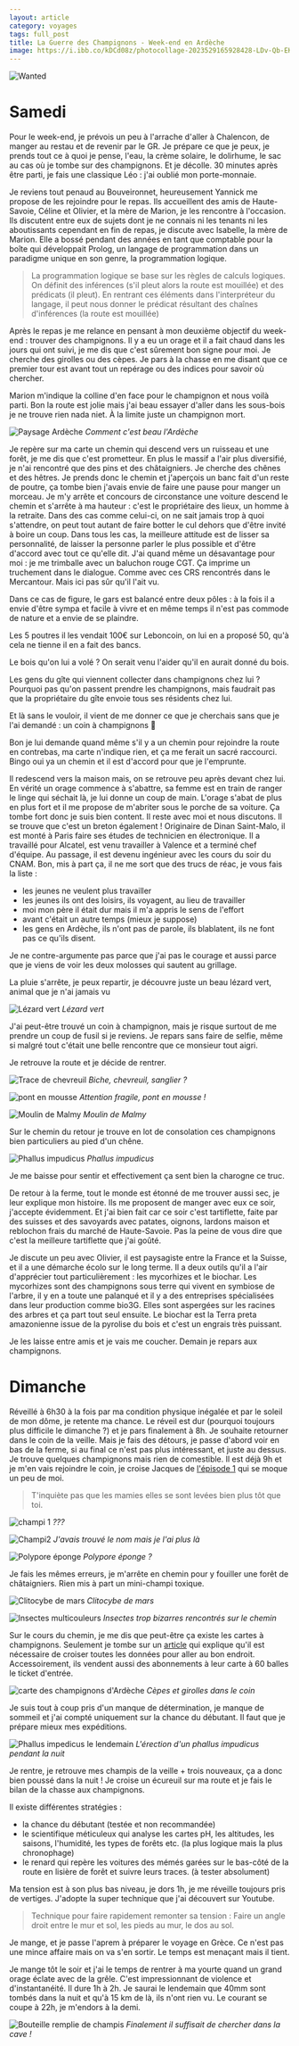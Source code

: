 ```yaml
---
layout: article 
category: voyages
tags: full_post
title: La Guerre des Champignons - Week-end en Ardèche
image: https://i.ibb.co/kDCd08z/photocollage-2023529165928428-LDv-Qb-EKy8f.jpg
---
```


![Wanted](https://i.ibb.co/kDCd08z/photocollage-2023529165928428-LDv-Qb-EKy8f.jpg)

# Samedi 

Pour le week-end, je prévois un peu à l'arrache d'aller à Chalencon, de manger au restau et de revenir par le GR. Je prépare ce que je peux, je prends tout ce à quoi je pense, l'eau, la crème solaire, le dolirhume, le sac au cas où je tombe sur des champignons. Et je décolle. 30 minutes après être parti, je fais une classique Léo : j'ai oublié mon porte-monnaie.

<!--more-->

Je reviens tout penaud au Bouveironnet, heureusement Yannick me propose de les rejoindre pour le repas. Ils accueillent des amis de Haute-Savoie, Céline et Olivier, et la mère de Marion, je les rencontre à l'occasion. 
Ils discutent entre eux de sujets dont je ne connais ni les tenants ni les aboutissants cependant en fin de repas, je discute avec Isabelle, la mère de Marion. 
Elle a bossé pendant des années en tant que comptable pour la boîte qui développait Prolog, un langage de programmation dans un paradigme unique en son genre, la programmation logique. 

> La programmation logique se base sur les règles de calculs logiques. On définit des inférences (s'il pleut alors la route est mouillée) et des prédicats (il pleut). En rentrant ces éléments dans l'interpréteur du langage, il peut nous donner le prédicat résultant des chaînes d'inférences (la route est mouillée)

Après le repas je me relance en pensant à mon deuxième objectif du week-end : trouver des champignons. 
Il y a eu un orage et il a fait chaud dans les jours qui ont suivi, je me dis que c'est sûrement bon signe pour moi. Je cherche des girolles ou des cèpes. Je pars à la chasse en me disant que ce premier tour est avant tout un repérage ou des indices pour savoir où chercher. 

Marion m'indique la colline d'en face pour le champignon et nous voilà parti. 
Bon la route est jolie mais j'ai beau essayer d'aller dans les sous-bois je ne trouve rien nada niet. 
À la limite juste un champignon mort. 

![Paysage Ardèche](https://i.ibb.co/3fc68NS/IMG-20230527-161359-Ua-YHWXNi6-N.jpg)
_Comment c'est beau l'Ardèche_

Je repère sur ma carte un chemin qui descend vers un ruisseau et une forêt, je me dis que c'est prometteur. En plus le massif a l'air plus diversifié, je n'ai rencontré que des pins et des châtaigniers. Je cherche des chênes et des hêtres. 
Je prends donc le chemin et j'aperçois un banc fait d'un reste de poutre, ça tombe bien j'avais envie de faire une pause pour manger un morceau. 
Je m'y arrête et concours de circonstance une voiture descend le chemin et s'arrête à ma hauteur : c'est le propriétaire des lieux, un homme à la retraite. Dans des cas comme celui-ci, on ne sait jamais trop à quoi s'attendre, on peut tout autant de faire botter le cul dehors que d'être invité à boire un coup. Dans tous les cas, la meilleure attitude est de lisser sa personnalité, de laisser la personne parler le plus possible et d'être d'accord avec tout ce qu'elle dit. 
J'ai quand même un désavantage pour moi : je me trimballe avec un baluchon rouge CGT. Ça imprime un truchement dans le dialogue. Comme avec ces CRS rencontrés dans le Mercantour. Mais ici pas sûr qu'il l'ait vu. 

Dans ce cas de figure, le gars est balancé entre deux pôles : à la fois il a envie d'être sympa et facile à vivre et en même temps il n'est pas commode de nature et a envie de se plaindre. 

Les 5 poutres il les vendait 100€ sur Leboncoin, on lui en a proposé 50, qu'à cela ne tienne il en a fait des bancs.

Le bois qu'on lui a volé ? On serait venu l'aider qu'il en aurait donné du bois. 

Les gens du gîte qui viennent collecter dans champignons chez lui ? Pourquoi pas qu'on passent prendre les champignons, mais faudrait pas que la propriétaire du gîte envoie tous ses résidents chez lui. 

Et là sans le vouloir, il vient de me donner ce que je cherchais sans que je l'ai demandé : un coin à champignons 🥳 

Bon je lui demande quand même s'il y a un chemin pour rejoindre la route en contrebas, ma carte n'indique rien, et ça me ferait un sacré raccourci. Bingo oui ya un chemin et il est d'accord pour que je l'emprunte. 

Il redescend vers la maison mais, on se retrouve peu après devant chez lui. En vérité un orage commence à s'abattre, sa femme est en train de ranger le linge qui séchait là, je lui donne un coup de main. L'orage s'abat de plus en plus fort et il me propose de m'abriter sous le porche de sa voiture. Ça tombe fort donc je suis bien content. Il reste avec moi et nous discutons. 
Il se trouve que c'est un breton également ! Originaire de Dinan Saint-Malo, il est monté à Paris faire ses études de technicien en électronique. Il a travaillé pour Alcatel, est venu travailler à Valence et a terminé chef d'équipe. Au passage, il est devenu ingénieur avec les cours du soir du CNAM. 
Bon, mis à part ça, il ne me sort que des trucs de réac, je vous fais la liste :
- les jeunes ne veulent plus travailler
- les jeunes ils ont des loisirs, ils voyagent, au lieu de travailler 
- moi mon père il était dur mais il m'a appris le sens de l'effort 
- avant c'était un autre temps (mieux je suppose)
- les gens en Ardèche, ils n'ont pas de parole, ils blablatent, ils ne font pas ce qu'ils disent. 

Je ne contre-argumente pas parce que j'ai pas le courage et aussi parce que je viens de voir les deux molosses qui sautent au grillage. 

La pluie s'arrête, je peux repartir, je découvre juste un beau lézard vert, animal que je n'ai jamais vu

![Lézard vert](https://i.ibb.co/9r7Sj0W/IMG-20230527-165209-Kk-OVq-Qrm3-D.jpg)
_Lézard vert_

J'ai peut-être trouvé un coin à champignon, mais je risque surtout de me prendre un coup de fusil si je reviens. Je repars sans faire de selfie, même si malgré tout c'était une belle rencontre que ce monsieur tout aigri. 

Je retrouve la route et je décide de rentrer. 

![Trace de chevreuil](https://i.ibb.co/6RXDt3x/IMG-20230527-171900-XV5k-MYTg92.jpg)
_Biche, chevreuil, sanglier ?_

![pont en mousse](https://i.ibb.co/rZsxX99/IMG-20230527-173147-uu-IRA39-Z8b.jpg)
_Attention fragile, pont en mousse !_

![Moulin de Malmy](https://i.ibb.co/D1nW8Ds/IMG-20230527-172625-a-HSYb8-Od8i.jpg)
_Moulin de Malmy_

Sur le chemin du retour je trouve en lot de consolation ces champignons bien particuliers au pied d'un chêne. 

![Phallus impudicus](https://i.ibb.co/qd97ptD/IMG-20230527-182146-F4u-Tv-LHP4-D.jpg)
_Phallus impudicus_

Je me baisse pour sentir et effectivement ça sent bien la charogne ce truc. 

De retour à la ferme, tout le monde est étonné de me trouver aussi sec, je leur explique mon histoire. 
Ils me proposent de manger avec eux ce soir, j'accepte évidemment. Et j'ai bien fait car ce soir c'est tartiflette, faite par des suisses et des savoyards avec patates, oignons, lardons maison et reblochon frais du marché de Haute-Savoie. Pas la peine de vous dire que c'est la meilleure tartiflette que j'ai goûté. 

Je discute un peu avec Olivier, il est paysagiste entre la France et la Suisse, et il a une démarche écolo sur le long terme. Il a deux outils qu'il a l'air d'apprécier tout particulièrement : les mycorhizes et le biochar. 
Les mycorhizes sont des champignons sous terre qui vivent en symbiose de l'arbre, il y en a toute une palanqué et il y a des entreprises spécialisées dans leur production comme bio3G. Elles sont aspergées sur les racines des arbres et ça part tout seul ensuite. 
Le biochar est la Terra preta amazonienne issue de la pyrolise du bois et c'est un engrais très puissant. 

Je les laisse entre amis et je vais me coucher. Demain je repars aux champignons. 

# Dimanche 

Réveillé à 6h30 à la fois par ma condition physique inégalée et par le soleil de mon dôme, je retente ma chance. Le réveil est dur (pourquoi toujours plus difficile le dimanche ?) et je pars finalement à 8h.
Je souhaite retourner dans le coin de la veille. Mais je fais des détours, je passe d'abord voir en bas de la ferme, si au final ce n'est pas plus intéressant, et juste au dessus. Je trouve quelques champignons mais rien de comestible. 
Il est déjà 9h et je m'en vais rejoindre le coin, je croise Jacques de [l'épisode 1](ardeche-1) qui se moque un peu de moi. 
> T'inquiète pas que les mamies elles se sont levées bien plus tôt que toi. 

![champi 1](https://i.ibb.co/prq6ZdV/IMG-20230528-080140-uoygm-IZd1c.jpg)
_???_

![Champi2](https://i.ibb.co/Sx4YvFs/IMG-20230528-080200-nw-FYE8k-R9-L.jpghttps://i.ibb.co/Sx4YvFs/IMG-20230528-080200-nw-FYE8k-R9-L.jpg)
_J'avais trouvé le nom mais je l'ai plus là_

![Polypore éponge](https://i.ibb.co/P9N1nJ8/IMG-20230528-082639-sx-IHnm-QH7-U.jpg)
_Polypore éponge ?_

Je fais les mêmes erreurs, je m'arrête en chemin pour y fouiller une forêt de châtaigniers. Rien mis à part un mini-champi toxique. 

![Clitocybe de mars](https://i.ibb.co/87PRSdN/IMG-20230528-084959-Pt-CW7ldr9-E.jpg)
_Clitocybe de mars_

![Insectes multicouleurs](https://i.ibb.co/rcMsTRL/IMG-20230528-085836-c-Fn-Dbcb17z.jpg)
_Insectes trop bizarres rencontrés sur le chemin_

Sur le cours du chemin, je me dis que peut-être ça existe les cartes à champignons. 
Seulement je tombe sur un [article](https://www.chasseursdechampignons.com/blog/coins-a-champignons/coins-a-champignons-en-ardeche/) qui explique qu'il est nécessaire de croiser toutes les données pour aller au bon endroit. Accessoirement, ils vendent aussi des abonnements à leur carte à 60 balles le ticket d'entrée. 

![carte des champignons d'Ardèche](https://cdn-s-www.ledauphine.com/images/92367A3A-DA0A-4CD2-83DC-AF1E5466E232/NW_raw/carte-non-exhaustive-des-meilleurs-coins-a-champignons-dans-la-drome-et-l-ardeche-1665680016.jpg)
_Cèpes et girolles dans le coin_

Je suis tout à coup pris d'un manque de détermination, je manque de sommeil et j'ai compté uniquement sur la chance du débutant. Il faut que je prépare mieux mes expéditions. 

![Phallus impedicus le lendemain](https://i.ibb.co/P4g6LP4/IMG-20230528-100432-9-IGNN6k40z.jpg)
_L'érection d'un phallus impudicus pendant la nuit_

Je rentre, je retrouve mes champis de la veille + trois nouveaux, ça a donc bien poussé dans la nuit ! Je croise un écureuil sur ma route et je fais le bilan de la chasse aux champignons.

Il existe différentes stratégies :
- la chance du débutant (testée et non recommandée)
- le scientifique méticuleux qui analyse les cartes pH, les altitudes, les saisons, l'humidité, les types de forêts etc. (la plus logique mais la plus chronophage)
- le renard qui repère les voitures des mémés garées sur le bas-côté de la route en lisière de forêt et suivre leurs traces. (à tester absolument)

Ma tension est à son plus bas niveau, je dors 1h, je me réveille toujours pris de vertiges. J'adopte la super technique que j'ai découvert sur Youtube. 

>Technique pour faire rapidement remonter sa tension :
> Faire un angle droit entre le mur et sol, les pieds au mur, le dos au sol. 

Je mange, et je passe l'aprem à préparer le voyage en Grèce. Ce n'est pas une mince affaire mais on va s'en sortir. Le temps est menaçant mais il tient. 

Je mange tôt le soir et j'ai le temps de rentrer à ma yourte quand un grand orage éclate avec de la grêle. C'est impressionnant de violence et d'instantanéité. Il dure 1h à 2h. Je saurai le lendemain que 40mm sont tombés dans la nuit et qu'à 15 km de là, ils n'ont rien vu. Le courant se coupe à 22h, je m'endors à la demi. 

![Bouteille remplie de champis](https://i.ibb.co/0q8196b/IMG-20230528-175536-S5p-IVOcx8-D.jpg)
_Finalement il suffisait de chercher dans la cave !_